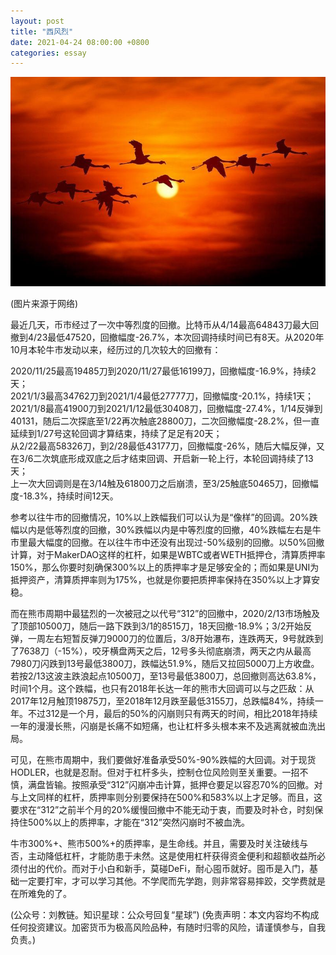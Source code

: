 ```yaml
---
layout: post
title: "西风烈"
date: 2021-04-24 08:00:00 +0800
categories: essay
---
```


![](/images/2021/20210424.jpg)

(图片来源于网络)

最近几天，币市经过了一次中等烈度的回撤。比特币从4/14最高64843刀最大回撤到4/23最低47520，回撤幅度-26.7%，本次回调持续时间已有8天。从2020年10月本轮牛市发动以来，经历过的几次较大的回撤有：

2020/11/25最高19485刀到2020/11/27最低16199刀，回撤幅度-16.9%，持续2天；\
2021/1/3最高34762刀到2021/1/4最低27777刀，回撤幅度-20.1%，持续1天；\
2021/1/8最高41900刀到2021/1/12最低30408刀，回撤幅度-27.4%，1/14反弹到40131，随后二次探底至1/22再次触底28800刀，二次回撤幅度-28.2%，但一直延续到1/27号这轮回调才算结束，持续了足足有20天；\
从2/22最高58326刀，到2/28最低43177刀，回撤幅度-26%，随后大幅反弹，又在3/6二次筑底形成双底之后才结束回调、开启新一轮上行，本轮回调持续了13天；\
上一次大回调则是在3/14触及61800刀之后崩溃，至3/25触底50465刀，回撤幅度-18.3%，持续时间12天。

参考以往牛市的回撤情况，10%以上跌幅我们可以认为是“像样”的回调。20%跌幅以内是低等烈度的回撤，30%跌幅以内是中等烈度的回撤，40%跌幅左右是牛市里最大幅度的回撤。在以往牛市中还没有出现过-50%级别的回撤。以50%回撤计算，对于MakerDAO这样的杠杆，如果是WBTC或者WETH抵押仓，清算质押率150%，那么你要时刻确保300%以上的质押率才是足够安全的；而如果是UNI为抵押资产，清算质押率则为175%，也就是你要把质押率保持在350%以上才算安稳。

而在熊市周期中最猛烈的一次被冠之以代号“312”的回撤中，2020/2/13市场触及了顶部10500刀，随后一路下跌到3/1的8515刀，18天回撤-18.9%；3/2开始反弹，一周左右短暂反弹刀9000刀的位置后，3/8开始瀑布，连跌两天，9号就跌到了7638刀（-15%），咬牙横盘两天之后，12号多头彻底崩溃，两天之内从最高7980刀闪跌到13号最低3800刀，跌幅达51.9%，随后又拉回5000刀上方收盘。若按2/13这波主跌浪起点10500刀，至13号最低3800刀，总回撤则高达63.8%，时间1个月。这个跌幅，也只有2018年长达一年的熊市大回调可以与之匹敌：从2017年12月触顶19875刀，至2018年12月跌至最低3155刀，总跌幅84%，持续一年。不过312是一个月，最后的50%的闪崩则只有两天的时间，相比2018年持续一年的漫漫长熊，闪崩是长痛不如短痛，也让杠杆多头根本来不及逃离就被血洗出局。

可见，在熊市周期中，我们要做好准备承受50%-90%跌幅的大回调。对于现货HODLER，也就是忍耐。但对于杠杆多头，控制仓位风险则至关重要。一招不慎，满盘皆输。按照承受“312”闪崩冲击计算，抵押仓要足以容忍70%的回撤。对与上文同样的杠杆，质押率则分别要保持在500%和583%以上才足够。而且，这要求在“312”之前半个月的20%缓慢回撤中不能无动于衷，而要及时补仓，时刻保持住500%以上的质押率，才能在“312”突然闪崩时不被血洗。

牛市300%+、熊市500%+的质押率，是生命线。并且，需要及时关注破线与否，主动降低杠杆，才能防患于未然。这是使用杠杆获得资金便利和超额收益所必须付出的代价。而对于小白和新手，莫碰DeFi，耐心囤币就好。囤币是入门，基础一定要打牢，才可以学习其他。不学爬而先学跑，则非常容易摔跤，交学费就是在所难免的了。

(公众号：刘教链。知识星球：公众号回复“星球”)
(免责声明：本文内容均不构成任何投资建议。加密货币为极高风险品种，有随时归零的风险，请谨慎参与，自我负责。)
